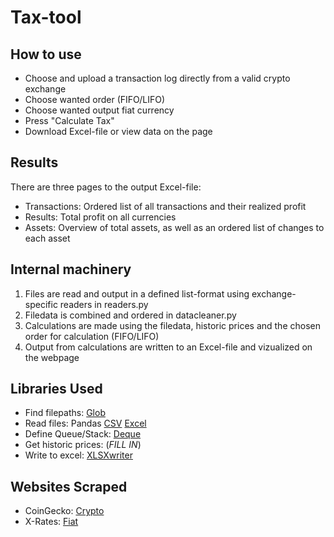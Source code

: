 # Tax-tool

## How to use
- Choose and upload a transaction log directly from a valid crypto exchange
- Choose wanted order (FIFO/LIFO)
- Choose wanted output fiat currency
- Press "Calculate Tax"
- Download Excel-file or view data on the page

## Results
There are three pages to the output Excel-file:
- Transactions: Ordered list of all transactions and their realized profit
- Results: Total profit on all currencies
- Assets: Overview of total assets, as well as an ordered list of changes to each asset

## Internal machinery
1. Files are read and output in a defined list-format using exchange-specific readers in readers.py
2. Filedata is combined and ordered in datacleaner.py
3. Calculations are made using the filedata, historic prices and the chosen order for calculation (FIFO/LIFO)
4. Output from calculations are written to an Excel-file and vizualized on the webpage

## Libraries Used
- Find filepaths: [Glob](https://docs.python.org/3/library/glob.html)
- Read files: Pandas [CSV](https://pandas.pydata.org/docs/reference/api/pandas.read_csv.html) [Excel](https://pandas.pydata.org/docs/reference/api/pandas.read_excel.html)
- Define Queue/Stack: [Deque](https://docs.python.org/3/library/collections.html#collections.deque)
- Get historic prices: (*FILL IN*)
- Write to excel: [XLSXwriter](https://xlsxwriter.readthedocs.io/)


## Websites Scraped
- CoinGecko: [Crypto](https://www.coingecko.com/en/coins/bitcoin/historical_data?start_date=20230215&end_date=20230216#panel)
- X-Rates: [Fiat](https://www.x-rates.com/historical/?from=USD&amount=1&date=2023-02-15)